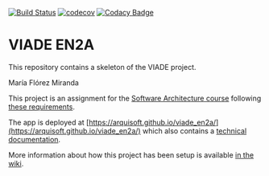 [![Build Status](https://travis-ci.org/Arquisoft/viade_en2a.svg?branch=master)](https://travis-ci.org/Arquisoft/viade_en2a)
[![codecov](https://codecov.io/gh/Arquisoft/viade_en2a/branch/master/graph/badge.svg)](https://codecov.io/gh/Arquisoft/viade_en2a)
[![Codacy Badge](https://api.codacy.com/project/badge/Grade/0304de61846e4a9fbbe2683cbc54513d)](https://www.codacy.com/gh/Arquisoft/viade_en2a?utm_source=github.com&amp;utm_medium=referral&amp;utm_content=Arquisoft/viade_en2a&amp;utm_campaign=Badge_Grade)

# VIADE EN2A

This repository contains a skeleton of the VIADE project.

María Flórez Miranda

This project is an assignment for the [Software Architecture course](https://arquisoft.github.io/) following [these requirements](https://labra.solid.community/public/SoftwareArchitecture/AssignmentDescription/).

The app is deployed at [https://arquisoft.github.io/viade_en2a/](https://arquisoft.github.io/viade_en2a/) which also contains a [technical documentation](https://arquisoft.github.io/viade_en2a/docs).

More information about how this project has been setup is available [in the wiki](https://github.com/Arquisoft/viade_en2a/wiki).

